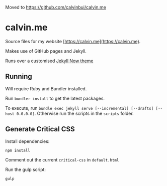 Moved to https://github.com/calvinbui/calvin.me

# calvin.me

Source files for my website [https://calvin.me](https://calvin.me).

Makes use of GitHub pages and Jekyll.

Runs over a customised [Jekyll Now theme](https://github.com/barryclark/jekyll-now/)

## Running

Will require Ruby and Bundler installed.

Run `bundler install` to get the latest packages.

To execute, run `bundle exec jekyll serve [--incremental] [--drafts] [--host 0.0.0.0]`. Otherwise run the scripts in the `scripts` folder.

## Generate Critical CSS

Install dependencies:

```
npm install
```

Comment out the current `critical-css` in `default.html`

Run the gulp script:

```
gulp
```

